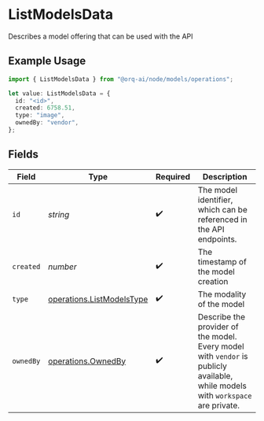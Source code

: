 # ListModelsData

Describes a model offering that can be used with the API

## Example Usage

```typescript
import { ListModelsData } from "@orq-ai/node/models/operations";

let value: ListModelsData = {
  id: "<id>",
  created: 6758.51,
  type: "image",
  ownedBy: "vendor",
};
```

## Fields

| Field                                                                                                                           | Type                                                                                                                            | Required                                                                                                                        | Description                                                                                                                     |
| ------------------------------------------------------------------------------------------------------------------------------- | ------------------------------------------------------------------------------------------------------------------------------- | ------------------------------------------------------------------------------------------------------------------------------- | ------------------------------------------------------------------------------------------------------------------------------- |
| `id`                                                                                                                            | *string*                                                                                                                        | :heavy_check_mark:                                                                                                              | The model identifier, which can be referenced in the API endpoints.                                                             |
| `created`                                                                                                                       | *number*                                                                                                                        | :heavy_check_mark:                                                                                                              | The timestamp of the model creation                                                                                             |
| `type`                                                                                                                          | [operations.ListModelsType](../../models/operations/listmodelstype.md)                                                          | :heavy_check_mark:                                                                                                              | The modality of the model                                                                                                       |
| `ownedBy`                                                                                                                       | [operations.OwnedBy](../../models/operations/ownedby.md)                                                                        | :heavy_check_mark:                                                                                                              | Describe the provider of the model. Every model with `vendor` is publicly available, while models with `workspace` are private. |